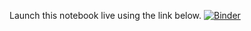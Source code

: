 Launch this notebook live using the link below.
[![Binder](https://mybinder.org/badge_logo.svg)](https://mybinder.org/v2/gh/tjslezak/Slezak-DesertPy-Capstone-Demo/master)
